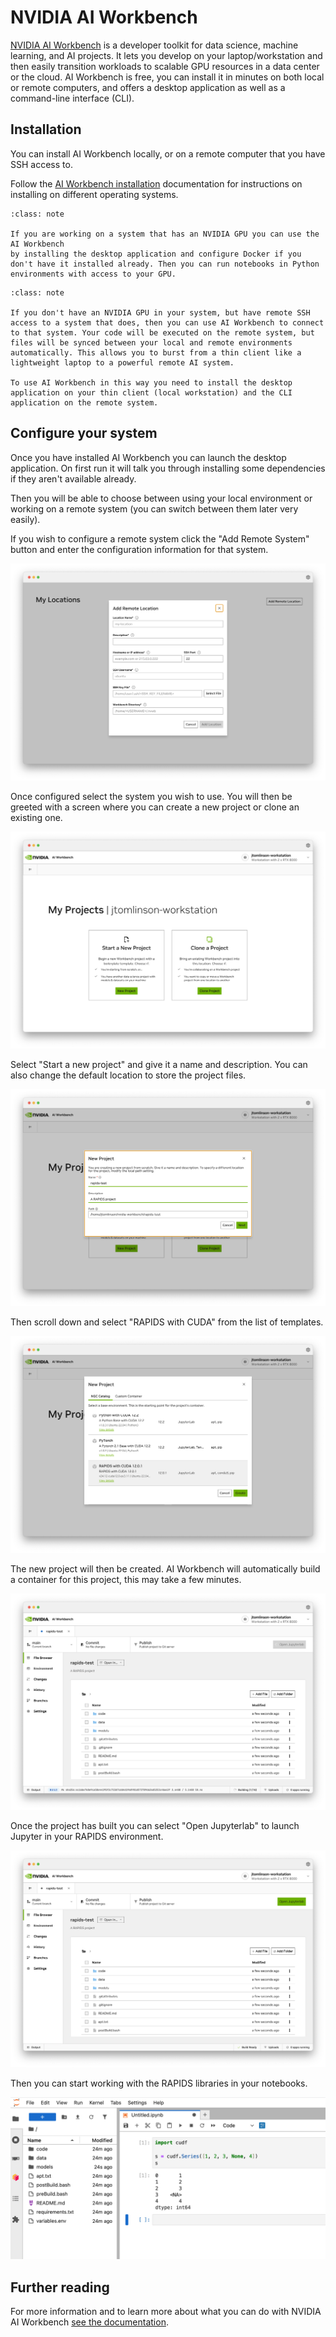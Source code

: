 # NVIDIA AI Workbench

[NVIDIA AI Workbench](https://www.nvidia.com/en-us/deep-learning-ai/solutions/data-science/workbench/) is a developer toolkit for data science, machine learning, and AI projects. It lets you develop on your laptop/workstation and then easily transition workloads to scalable GPU resources in a data center or the cloud. AI Workbench is free, you can install it in minutes on both local or remote computers, and offers a desktop application  as well as a command-line interface (CLI).

## Installation

You can install AI Workbench locally, or on a remote computer that you have SSH access to.

Follow the [AI Workbench installation](https://docs.nvidia.com/ai-workbench/user-guide/latest/installation/overview.html) documentation for instructions on installing on different operating systems.

```{admonition} Thick client
:class: note

If you are working on a system that has an NVIDIA GPU you can use the AI Workbench 
by installing the desktop application and configure Docker if you don't have it installed already. Then you can run notebooks in Python environments with access to your GPU.

```

```{admonition} Thin client
:class: note

If you don't have an NVIDIA GPU in your system, but have remote SSH access to a system that does, then you can use AI Workbench to connect to that system. Your code will be executed on the remote system, but files will be synced between your local and remote environments automatically. This allows you to burst from a thin client like a lightweight laptop to a powerful remote AI system.

To use AI Workbench in this way you need to install the desktop application on your thin client (local workstation) and the CLI application on the remote system.
```

## Configure your system

Once you have installed AI Workbench you can launch the desktop application. On first run it will talk you through installing some dependencies if they aren't available already.

Then you will be able to choose between using your local environment or working on a remote system (you can switch between them later very easily).

If you wish to configure a remote system click the "Add Remote System" button and enter the configuration information for that system.

![Screenshot of adding a new remote location with a form where you can enter SSH information](../_static/images/platforms/nvidia-ai-workbench/add-remote-system-dialog.png)

Once configured select the system you wish to use. You will then be greeted with a screen where you can create a new project or clone an existing one.

![Screenshot of ](../_static/images/platforms/nvidia-ai-workbench/new-project.png)

Select "Start a new project" and give it a name and description. You can also change the default location to store the project files.

![Screenshot of the "Start a new project" button](../_static/images/platforms/nvidia-ai-workbench/create-project.png)

Then scroll down and select "RAPIDS with CUDA" from the list of templates.

![Screenshot of the template selector with "RAPIDS with CUDA" highlighted](../_static/images/platforms/nvidia-ai-workbench/rapids-with-cuda.png)

The new project will then be created. AI Workbench will automatically build a container for this project, this may take a few minutes.

![Screenshot of the AI workbench UI. In the bottom corner the build status says "Building" and the "Open Jupyterlab" button is greyed out](../_static/images/platforms/nvidia-ai-workbench/project-building.png)

Once the project has built you can select "Open Jupyterlab" to launch Jupyter in your RAPIDS environment.

![Screenshot of the AI workbench UI. In the bottom corner the build status says "Build Ready" and the "Open Jupyterlab" button is highlighted](../_static/images/platforms/nvidia-ai-workbench/open-jupyter.png)

Then you can start working with the RAPIDS libraries in your notebooks.

![Screenshot of Jupyterlab running some cudf code to demonstrate that the RAPIDS libraries are available and working](../_static/images/platforms/nvidia-ai-workbench/cudf-example.png)

## Further reading

For more information and to learn more about what you can do with NVIDIA AI Workbench [see the documentation](https://docs.nvidia.com/ai-workbench/user-guide/latest/overview/introduction.html).
